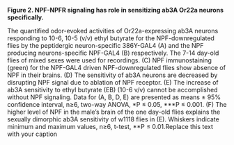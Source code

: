 **Figure 2. NPF-NPFR signaling has role in sensitizing ab3A Or22a neurons specifically.**

The quantified odor-evoked activities of Or22a-expressing ab3A neurons responding to 10-6, 10-5 (v/v) ethyl butyrate for the NPF-downregulated flies by the peptidergic neuron-specific 386Y-GAL4 (A) and the NPF producing neurons-specific NPF-GAL4 (B) respectively. The 7-14 day-old flies of mixed sexes were used for recordings. (C) NPF immunostaining (green) for the NPF-GAL4 driven NPF-downregulated flies show absence of NPF in their brains. (D) The sensitivity of ab3A neurons are decreased by disrupting NPF signal due to ablation of NPF receptor. (E) The increase of ab3A sensitivity to ethyl butyrate (EB) (10-6 v/v) cannot be accomplished without NPF signaling. Data for (A, B, D, E) are presented as means ± 95% confidence interval, n≥6, two-way ANOVA, *P ≤ 0.05, ***P ≤ 0.001. (F) The higher level of NPF in the male’s brain of the one day-old flies explains the sexually dimorphic ab3A sensitivity of w1118 flies in (E). Whiskers indicate minimum and maximum values, n≥6, t-test, **P ≤ 0.01.Replace this text with your caption